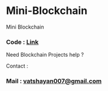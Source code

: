 # Mini-Blockchain

Mini Blockchain

 ### Code : [Link]( https://github.com/Vatshayan/Mini-Blockchain/blob/main/mini_blockchain.ipynb)
 
 Need Blockchain Projects help ?

Contact :
### Mail : vatshayan007@gmail.com 
